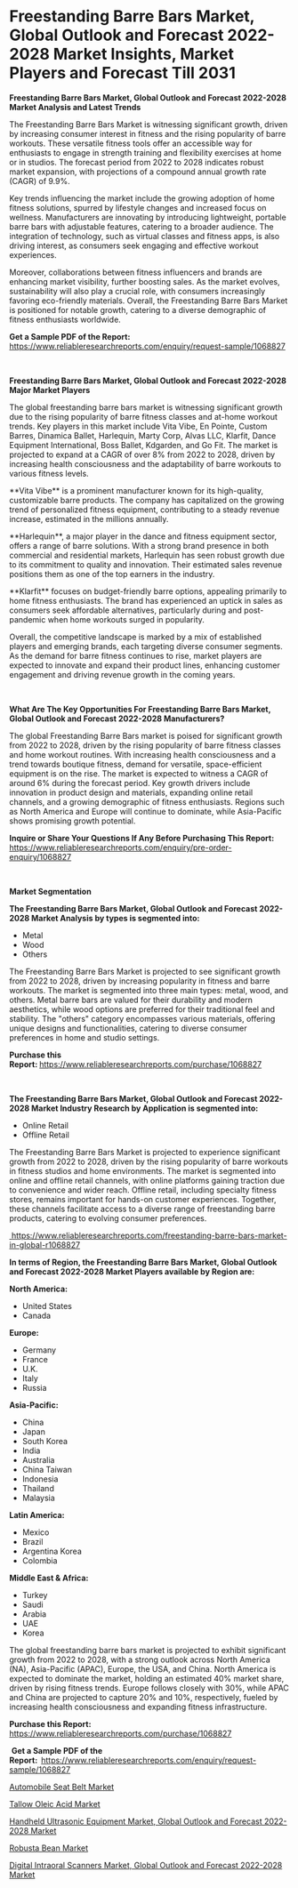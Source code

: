 <p><h1>Freestanding Barre Bars Market, Global Outlook and Forecast 2022-2028 Market Insights, Market Players and Forecast Till 2031</h1></p><p><strong>Freestanding Barre Bars Market, Global Outlook and Forecast 2022-2028 Market Analysis and Latest Trends</strong></p>
<p><p>The Freestanding Barre Bars Market is witnessing significant growth, driven by increasing consumer interest in fitness and the rising popularity of barre workouts. These versatile fitness tools offer an accessible way for enthusiasts to engage in strength training and flexibility exercises at home or in studios. The forecast period from 2022 to 2028 indicates robust market expansion, with projections of a compound annual growth rate (CAGR) of 9.9%.</p><p>Key trends influencing the market include the growing adoption of home fitness solutions, spurred by lifestyle changes and increased focus on wellness. Manufacturers are innovating by introducing lightweight, portable barre bars with adjustable features, catering to a broader audience. The integration of technology, such as virtual classes and fitness apps, is also driving interest, as consumers seek engaging and effective workout experiences.</p><p>Moreover, collaborations between fitness influencers and brands are enhancing market visibility, further boosting sales. As the market evolves, sustainability will also play a crucial role, with consumers increasingly favoring eco-friendly materials. Overall, the Freestanding Barre Bars Market is positioned for notable growth, catering to a diverse demographic of fitness enthusiasts worldwide.</p></p>
<p><strong>Get a Sample PDF of the Report:&nbsp;</strong> <a href="https://www.reliableresearchreports.com/enquiry/request-sample/1068827">https://www.reliableresearchreports.com/enquiry/request-sample/1068827</a></p>
<p>&nbsp;</p>
<p><strong>Freestanding Barre Bars Market, Global Outlook and Forecast 2022-2028 Major Market Players</strong></p>
<p><p>The global freestanding barre bars market is witnessing significant growth due to the rising popularity of barre fitness classes and at-home workout trends. Key players in this market include Vita Vibe, En Pointe, Custom Barres, Dinamica Ballet, Harlequin, Marty Corp, Alvas LLC, Klarfit, Dance Equipment International, Boss Ballet, Kdgarden, and Go Fit. The market is projected to expand at a CAGR of over 8% from 2022 to 2028, driven by increasing health consciousness and the adaptability of barre workouts to various fitness levels.</p><p>**Vita Vibe** is a prominent manufacturer known for its high-quality, customizable barre products. The company has capitalized on the growing trend of personalized fitness equipment, contributing to a steady revenue increase, estimated in the millions annually.</p><p>**Harlequin**, a major player in the dance and fitness equipment sector, offers a range of barre solutions. With a strong brand presence in both commercial and residential markets, Harlequin has seen robust growth due to its commitment to quality and innovation. Their estimated sales revenue positions them as one of the top earners in the industry.</p><p>**Klarfit** focuses on budget-friendly barre options, appealing primarily to home fitness enthusiasts. The brand has experienced an uptick in sales as consumers seek affordable alternatives, particularly during and post-pandemic when home workouts surged in popularity.</p><p>Overall, the competitive landscape is marked by a mix of established players and emerging brands, each targeting diverse consumer segments. As the demand for barre fitness continues to rise, market players are expected to innovate and expand their product lines, enhancing customer engagement and driving revenue growth in the coming years.</p></p>
<p>&nbsp;</p>
<p><strong>What Are The Key Opportunities For Freestanding Barre Bars Market, Global Outlook and Forecast 2022-2028 Manufacturers?</strong></p>
<p><p>The global Freestanding Barre Bars market is poised for significant growth from 2022 to 2028, driven by the rising popularity of barre fitness classes and home workout routines. With increasing health consciousness and a trend towards boutique fitness, demand for versatile, space-efficient equipment is on the rise. The market is expected to witness a CAGR of around 6% during the forecast period. Key growth drivers include innovation in product design and materials, expanding online retail channels, and a growing demographic of fitness enthusiasts. Regions such as North America and Europe will continue to dominate, while Asia-Pacific shows promising growth potential.</p></p>
<p><strong>Inquire or Share Your Questions If Any Before Purchasing This Report:</strong> <a href="https://www.reliableresearchreports.com/enquiry/pre-order-enquiry/1068827">https://www.reliableresearchreports.com/enquiry/pre-order-enquiry/1068827</a></p>
<p>&nbsp;</p>
<p><strong>Market Segmentation</strong></p>
<p><strong>The Freestanding Barre Bars Market, Global Outlook and Forecast 2022-2028 Market Analysis by types is segmented into:</strong></p>
<p><ul><li>Metal</li><li>Wood</li><li>Others</li></ul></p>
<p><p>The Freestanding Barre Bars Market is projected to see significant growth from 2022 to 2028, driven by increasing popularity in fitness and barre workouts. The market is segmented into three main types: metal, wood, and others. Metal barre bars are valued for their durability and modern aesthetics, while wood options are preferred for their traditional feel and stability. The "others" category encompasses various materials, offering unique designs and functionalities, catering to diverse consumer preferences in home and studio settings.</p></p>
<p><strong>Purchase this Report:&nbsp;</strong><a href="https://www.reliableresearchreports.com/purchase/1068827">https://www.reliableresearchreports.com/purchase/1068827</a></p>
<p>&nbsp;</p>
<p><strong>The Freestanding Barre Bars Market, Global Outlook and Forecast 2022-2028 Market Industry Research by Application is segmented into:</strong></p>
<p><ul><li>Online Retail</li><li>Offline Retail</li></ul></p>
<p><p>The Freestanding Barre Bars Market is projected to experience significant growth from 2022 to 2028, driven by the rising popularity of barre workouts in fitness studios and home environments. The market is segmented into online and offline retail channels, with online platforms gaining traction due to convenience and wider reach. Offline retail, including specialty fitness stores, remains important for hands-on customer experiences. Together, these channels facilitate access to a diverse range of freestanding barre products, catering to evolving consumer preferences.</p></p>
<p><a href="https://www.reliableresearchreports.com/freestanding-barre-bars-market-in-global-r1068827">&nbsp;https://www.reliableresearchreports.com/freestanding-barre-bars-market-in-global-r1068827</a></p>
<p><strong>In terms of Region, the Freestanding Barre Bars Market, Global Outlook and Forecast 2022-2028 Market Players available by Region are:</strong></p>
<p>
    <p> <strong> North America: </strong>
        <ul>
            <li>United States</li>
            <li>Canada</li>
        </ul>
        </p> 
    <p> <strong> Europe: </strong>
        <ul>
            <li>Germany</li>
            <li>France</li>
            <li>U.K.</li>
            <li>Italy</li>
            <li>Russia</li>
        </ul>
        </p> 
    <p> <strong> Asia-Pacific: </strong>
        <ul>
            <li>China</li>
            <li>Japan</li>
            <li>South Korea</li>
            <li>India</li>
            <li>Australia</li>
            <li>China Taiwan</li>
            <li>Indonesia</li>
            <li>Thailand</li>
            <li>Malaysia</li>
        </ul>
        </p> 
    <p> <strong> Latin America: </strong>
        <ul>
            <li>Mexico</li>
            <li>Brazil</li>
            <li>Argentina Korea</li>
            <li>Colombia</li>
        </ul>
        </p> 
    <p> <strong> Middle East & Africa: </strong>
        <ul>
            <li>Turkey</li>
            <li>Saudi</li>
            <li>Arabia</li>
            <li>UAE</li>
            <li>Korea</li>
        </ul>
    </p>
    </p>
<p><p>The global freestanding barre bars market is projected to exhibit significant growth from 2022 to 2028, with a strong outlook across North America (NA), Asia-Pacific (APAC), Europe, the USA, and China. North America is expected to dominate the market, holding an estimated 40% market share, driven by rising fitness trends. Europe follows closely with 30%, while APAC and China are projected to capture 20% and 10%, respectively, fueled by increasing health consciousness and expanding fitness infrastructure.</p></p>
<p><strong>Purchase this Report: </strong><a href="https://www.reliableresearchreports.com/purchase/1068827">https://www.reliableresearchreports.com/purchase/1068827</a></p>
<p>&nbsp;<strong>Get a Sample PDF of the Report:&nbsp;&nbsp;</strong><a href="https://www.reliableresearchreports.com/enquiry/request-sample/1068827">https://www.reliableresearchreports.com/enquiry/request-sample/1068827</a></p>
<p><strong></strong></p>
<p><p><a href="https://www.linkedin.com/pulse/automobile-seat-belt-market-report-product-type-two-point-beltsthree-point-dfftc?trackingId=SxMEGjMkTjqyP6H1jdubkw%3D%3D">Automobile Seat Belt Market</a></p><p><a href="https://issuu.com/reportprime-2/docs/tallow-oleic-acid-market-size-2030._86414cf9e02d42">Tallow Oleic Acid Market</a></p><p><a href="https://github.com/MarciaRunte/Market-Research-Report-List-1/blob/main/handheld-ultrasonic-equipment-market-global-outlook-and-forecast-2022-2028-market.md">Handheld Ultrasonic Equipment Market, Global Outlook and Forecast 2022-2028 Market</a></p><p><a href="https://medium.com/@vullnetbogdani135/the-global-robusta-bean-market-is-expected-to-witness-a-compound-annual-growth-rate-cagr-of-5-2-69248f54bd40">Robusta Bean Market</a></p><p><a href="https://github.com/Chiragrp22/Market-Research-Report-List-6/blob/main/digital-intraoral-scanners-market-global-outlook-and-forecast-2022-2028-market.md">Digital Intraoral Scanners Market, Global Outlook and Forecast 2022-2028 Market</a></p></p>